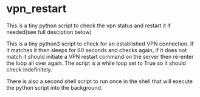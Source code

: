 # vpn_restart
This is a tiny python script to check the vpn status and restart it if needed(see full desciption below)

This is a tiny python3 script to check for an established VPN connection. 
If it matches it then sleeps for 60 seconds and checks again, if it does not match 
it should initiate a VPN restart command on the server then re-enter the loop all over again.
The script is a while loop set to True so it should check indefinitely.

There is also a second shell script to run once in the shell that will execute the python script into the background.
